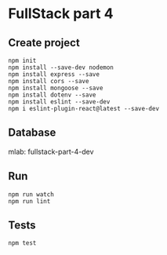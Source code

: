 # FullStack part 4

## Create project

`npm init`\
`npm install --save-dev nodemon`\
`npm install express --save`\
`npm install cors --save`\
`npm install mongoose --save`\
`npm install dotenv --save`\
`npm install eslint --save-dev`\
`npm i eslint-plugin-react@latest --save-dev`

## Database

mlab: fullstack-part-4-dev

## Run

`npm run watch`\
`npm run lint`

## Tests

`npm test`

